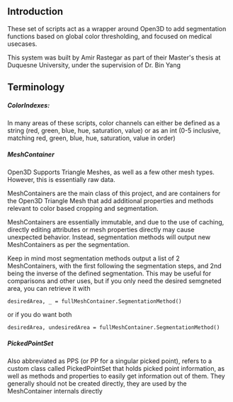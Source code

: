 ## Introduction

These set of scripts act as a wrapper around Open3D to add segmentation functions based on global color thresholding, and focused on medical usecases.

This system was built by Amir Rastegar as part of their Master's thesis at Duquesne University, under the supervision of Dr. Bin Yang

## Terminology

##### ColorIndexes:
In many areas of these scripts, color channels can either be defined as a string (red, green, blue, hue, saturation, value) or as an int (0-5 inclusive, matching red, green, blue, hue, saturation, value in order)

##### MeshContainer
Open3D Supports Triangle Meshes, as well as a few other mesh types. However, this is essentially raw data.

MeshContainers are the main class of this project, and are containers for the Open3D Triangle Mesh that add additional properties and methods relevant to color based cropping and segmentation.

MeshContainers are essentially immutable, and due to the use of caching, directly editing attributes or mesh properties directly may cause unexpected behavior. Instead, segmentation methods will output new MeshContainers as per the segmentation.

Keep in mind most segmentation methods output a list of 2 MeshContainers, with the first following the segmentation steps, and 2nd being the inverse of the defined segmentation. This may be useful for comparisons and other uses, but if you only need the desired semgneted area, you can retrieve it with

```
desiredArea, _ = fullMeshContainer.SegmentationMethod()
```

or if you do want both
```
desiredArea, undesiredArea = fullMeshContainer.SegmentationMethod()
```

##### PickedPointSet
Also abbreviated as PPS (or PP for a singular picked point), refers to a custom class called PickedPointSet that holds picked point information, as well as methods and properties to easily get information out of them. They generally should not be created directly, they are used by the MeshContainer internals directly